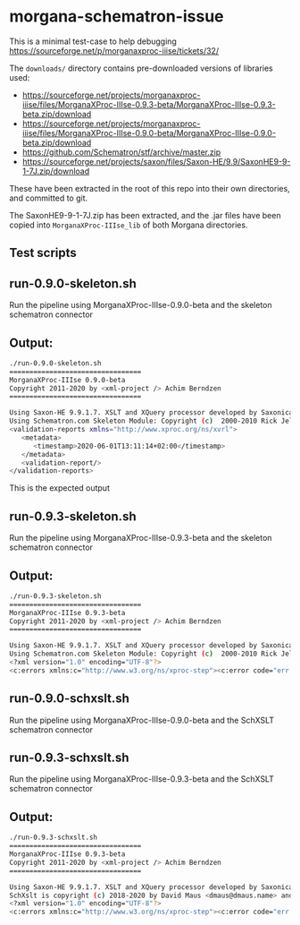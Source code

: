 morgana-schematron-issue
========================

This is a minimal test-case to help debugging https://sourceforge.net/p/morganaxproc-iiise/tickets/32/

The `downloads/` directory contains pre-downloaded versions of libraries used:

* https://sourceforge.net/projects/morganaxproc-iiise/files/MorganaXProc-IIIse-0.9.3-beta/MorganaXProc-IIIse-0.9.3-beta.zip/download
* https://sourceforge.net/projects/morganaxproc-iiise/files/MorganaXProc-IIIse-0.9.0-beta/MorganaXProc-IIIse-0.9.0-beta.zip/download
* https://github.com/Schematron/stf/archive/master.zip
* https://sourceforge.net/projects/saxon/files/Saxon-HE/9.9/SaxonHE9-9-1-7J.zip/download

These have been extracted in the root of this repo into their own directories, and committed to git.

The SaxonHE9-9-1-7J.zip has been extracted, and the .jar files have been copied into `MorganaXProc-IIIse_lib` of both Morgana directories.

## Test scripts

## run-0.9.0-skeleton.sh

Run the pipeline using MorganaXProc-IIIse-0.9.0-beta and the skeleton schematron connector

## Output:

```sh
./run-0.9.0-skeleton.sh
=================================
MorganaXProc-IIIse 0.9.0-beta
Copyright 2011-2020 by <xml-project /> Achim Berndzen
=================================

Using Saxon-HE 9.9.1.7. XSLT and XQuery processor developed by Saxonica Limited
Using Schematron.com Skeleton Module: Copyright (c)  2000-2010 Rick Jellife and Academia Sinica Computing Centre, Taiwan.
<validation-reports xmlns="http://www.xproc.org/ns/xvrl">
   <metadata>
      <timestamp>2020-06-01T13:11:14+02:00</timestamp>
   </metadata>
   <validation-report/>
</validation-reports>
```

This is the expected output


## run-0.9.3-skeleton.sh

Run the pipeline using MorganaXProc-IIIse-0.9.3-beta and the skeleton schematron connector

## Output:

```sh
./run-0.9.3-skeleton.sh
=================================
MorganaXProc-IIIse 0.9.3-beta
Copyright 2011-2020 by <xml-project /> Achim Berndzen
=================================

Using Saxon-HE 9.9.1.7. XSLT and XQuery processor developed by Saxonica Limited
Using Schematron.com Skeleton Module: Copyright (c)  2000-2010 Rick Jellife and Academia Sinica Computing Centre, Taiwan.
<?xml version="1.0" encoding="UTF-8"?>
<c:errors xmlns:c="http://www.w3.org/ns/xproc-step"><c:error code="err:Pending2" name="validate-contacts" type="p:validate-with-schematron" href="file:///Users/joostfaassen/git/linkorb/morgana-schematron-issue/pipeline.xpl" line="12" column="76" xmlns:p="http://www.w3.org/ns/xproc" xmlns:err="http://www.w3.org/ns/xproc-error"><message>Error occurred: Unable to initialize schematron templates. Reason: 'Resource not found: iso_dsdl_include.xsl [java.io.FileNotFoundException] [java.lang.Exception]</message></c:error></c:errors>
```


## run-0.9.0-schxslt.sh

Run the pipeline using MorganaXProc-IIIse-0.9.0-beta and the SchXSLT schematron connector

## run-0.9.3-schxslt.sh

Run the pipeline using MorganaXProc-IIIse-0.9.3-beta and the SchXSLT schematron connector

## Output:

```sh
./run-0.9.3-schxslt.sh
=================================
MorganaXProc-IIIse 0.9.3-beta
Copyright 2011-2020 by <xml-project /> Achim Berndzen
=================================

Using Saxon-HE 9.9.1.7. XSLT and XQuery processor developed by Saxonica Limited
SchXslt is copyright (c) 2018-2020 by David Maus <dmaus@dmaus.name> and released under the terms of the MIT license.
<?xml version="1.0" encoding="UTF-8"?>
<c:errors xmlns:c="http://www.w3.org/ns/xproc-step"><c:error code="err:Pending2" name="validate-contacts" type="p:validate-with-schematron" href="file:///Users/joostfaassen/git/linkorb/morgana-schematron-issue/pipeline.xpl" line="12" column="76" xmlns:p="http://www.w3.org/ns/xproc" xmlns:err="http://www.w3.org/ns/xproc-error"><message>Error occurred: Unable to initialize schematron templates. Reason: 'Resource not found: include.xsl [java.io.FileNotFoundException] [java.lang.Exception]</message></c:error></c:errors>
```



